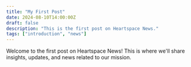 ```yaml
---
title: "My First Post"
date: 2024-08-10T14:00:00Z
draft: false
description: "This is the first post on Heartspace News."
tags: ["introduction", "news"]
---
```


Welcome to the first post on Heartspace News! This is where we'll share insights, updates, and news related to our mission.
